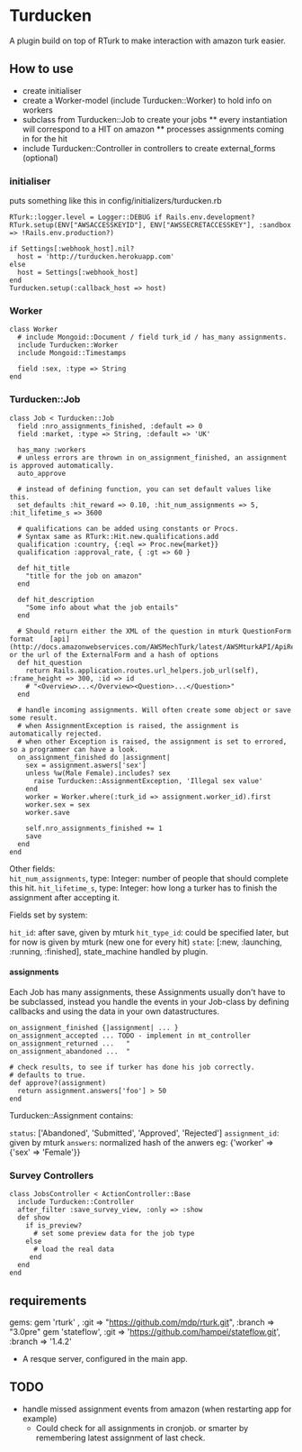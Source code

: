 Turducken
=======

A plugin build on top of RTurk to make interaction with amazon turk easier.

How to use
----------

* create initialiser
* create a Worker-model (include Turducken::Worker) to hold info on workers
* subclass from Turducken::Job to create your jobs
** every instantiation will correspond to a HIT on amazon
** processes assignments coming in for the hit
* include Turducken::Controller in controllers to create external\_forms (optional)


### initialiser

puts something like this in config/initializers/turducken.rb

    RTurk::logger.level = Logger::DEBUG if Rails.env.development?
    RTurk.setup(ENV["AWSACCESSKEYID"], ENV["AWSSECRETACCESSKEY"], :sandbox => !Rails.env.production?)
    
    if Settings[:webhook_host].nil?
      host = 'http://turducken.herokuapp.com'
    else
      host = Settings[:webhook_host]
    end
    Turducken.setup(:callback_host => host)


### Worker

    class Worker
      # include Mongoid::Document / field turk_id / has_many assignments.
      include Turducken::Worker
      include Mongoid::Timestamps
    
      field :sex, :type => String
    end


### Turducken::Job

    class Job < Turducken::Job
      field :nro_assignments_finished, :default => 0
      field :market, :type => String, :default => 'UK'
      
      has_many :workers
      # unless errors are thrown in on_assignment_finished, an assignment is approved automatically.
      auto_approve
    
      # instead of defining function, you can set default values like this. 
      set_defaults :hit_reward => 0.10, :hit_num_assignments => 5, :hit_lifetime_s => 3600
      
      # qualifications can be added using constants or Procs. 
      # Syntax same as RTurk::Hit.new.qualifications.add
      qualification :country, {:eql => Proc.new{market}}
      qualification :approval_rate, { :gt => 60 }
    
      def hit_title
        "title for the job on amazon"
      end
      
      def hit_description
        "Some info about what the job entails"
      end
      
      # Should return either the XML of the question in mturk QuestionForm format    [api](http://docs.amazonwebservices.com/AWSMechTurk/latest/AWSMturkAPI/ApiReference_QuestionFormDataStructureArticle.html) or the url of the ExternalForm and a hash of options
      def hit_question
        return Rails.application.routes.url_helpers.job_url(self), :frame_height => 300, :id => id
        # "<Overview>...</Overview><Question>...</Question>"
      end
    
      # handle incoming assignments. Will often create some object or save some result.
      # when AssignmentException is raised, the assignment is automatically rejected.
      # when other Exception is raised, the assignment is set to errored, so a programmer can have a look.
      on_assignment_finished do |assignment|
        sex = assignment.aswers['sex']
        unless %w(Male Female).includes? sex
          raise Turducken::AssignmentException, 'Illegal sex value'
        end
        worker = Worker.where(:turk_id => assignment.worker_id).first
        worker.sex = sex
        worker.save

        self.nro_assignments_finished += 1
        save
      end
    end

Other fields:  
 `hit_num_assignments`, type: Integer: number of people that should complete this hit.
 `hit_lifetime_s`, type: Integer: how long a turker has to finish the assignment after accepting it.

Fields set by system:

 `hit_id`: after save, given by mturk
 `hit_type_id`: could be specified later, but for now is given by mturk (new one for every hit)
 `state`: [:new, :launching, :running, :finished], state_machine handled by plugin.


#### assignments

Each Job has many assignments, these Assignments usually don't have to be subclassed, instead you handle the events in your Job-class by defining callbacks and using the data in your own datastructures.

    on_assignment_finished {|assignment| ... }
    on_assignment_accepted ... TODO - implement in mt_controller
    on_assignment_returned ...   " 
    on_assignment_abandoned ...  " 

    # check results, to see if turker has done his job correctly. 
    # defaults to true.
    def approve?(assignment)
      return assignment.answers['foo'] > 50
    end

Turducken::Assignment contains:

 `status`: ['Abandoned', 'Submitted', 'Approved', 'Rejected']
 `assignment_id`: given by mturk
 `answers`: normalized hash of the anwers eg: {'worker' => {'sex' => 'Female'}}

### Survey Controllers

    class JobsController < ActionController::Base
      include Turducken::Controller
      after_filter :save_survey_view, :only => :show
      def show
        if is_preview?
          # set some preview data for the job type
        else
          # load the real data
         end
      end
    end

requirements
------------
gems:
    gem 'rturk'           , :git => "https://github.com/mdp/rturk.git", :branch => "3.0pre"
    gem 'stateflow', :git => 'https://github.com/hampei/stateflow.git', :branch => '1.4.2'

- A resque server, configured in the main app.


TODO
----

- handle missed assignment events from amazon (when restarting app for example)
  - Could check for all assignments in cronjob. or smarter by remembering latest assignment of last check.
